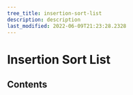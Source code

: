 ```yaml
---
tree_title: insertion-sort-list
description: description
last_modified: 2022-06-09T21:23:28.2328
---
```


# Insertion Sort List

## Contents
